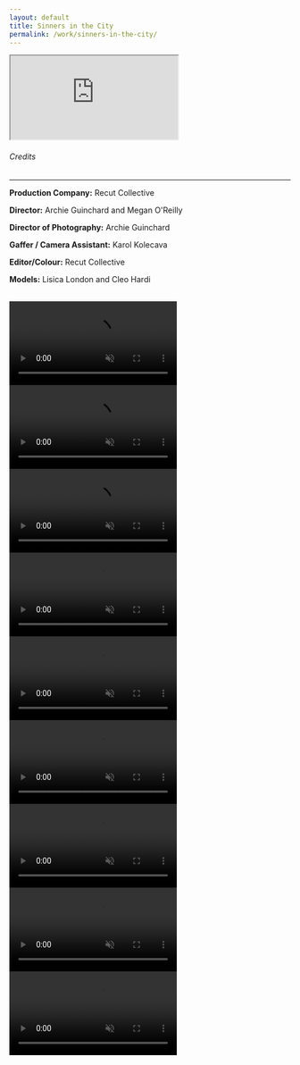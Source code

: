 ```yaml
---
layout: default
title: Sinners in the City
permalink: /work/sinners-in-the-city/
---
```


<div class="container mt-5 pt-5">
<div class="ratio ratio-16x9 mb-5">
  <iframe src="https://www.youtube.com/embed/MVy3j9AHPX0?controls=1&modestbranding=1&rel=0&iv_load_policy=3&fs=0&disablekb=1" title="Sinners in the City" allowfullscreen></iframe>
</div>

  <div class="credits-section my-5">
    <div class="position-relative mb-4">
      <h6 class="credits-heading text-uppercase fw-normal text-muted mb-2">Credits</h6>
      <hr class="credits-line">
      <div class="credits-line-highlight"></div>
    </div>

  <p class="mb-2"><strong>Production Company:</strong> Recut Collective</p>
  <p class="mb-2"><strong>Director:</strong> Archie Guinchard and Megan O'Reilly</p>
  <p class="mb-2"><strong>Director of Photography:</strong> Archie Guinchard</p>
  <p class="mb-2"><strong>Gaffer / Camera Assistant:</strong> Karol Kolecava</p>
  <p class="mb-2"><strong>Editor/Colour:</strong> Recut Collective</p>
  <p class="mb-2"><strong>Models:</strong> Lisica London and Cleo Hardi</p>
  <br>

<div class="row g-4">
  <div class="col-md-4">
    <video class="grid-image" autoplay loop muted playsinline>
      <source src="{{ site.baseurl }}/assets/webm/sinners_001.webm" type="video/webm">
    </video>
  </div>
  <div class="col-md-4">
    <video class="grid-image" autoplay loop muted playsinline>
      <source src="{{ site.baseurl }}/assets/webm/sinners_002.webm" type="video/webm">
    </video>
  </div>
  <div class="col-md-4">
    <video class="grid-image" autoplay loop muted playsinline>
      <source src="{{ site.baseurl }}/assets/webm/sinners_003.webm" type="video/webm">
    </video>
  </div>
  <div class="col-md-4">
    <video class="grid-image" autoplay loop muted playsinline>
      <source src="{{ site.baseurl }}/assets/webm/sinners_004.webm" type="video/webm">
    </video>
  </div>
  <div class="col-md-4">
    <video class="grid-image" autoplay loop muted playsinline>
      <source src="{{ site.baseurl }}/assets/webm/sinners_005.webm" type="video/webm">
    </video>
  </div>
  <div class="col-md-4">
    <video class="grid-image" autoplay loop muted playsinline>
      <source src="{{ site.baseurl }}/assets/webm/sinners_006.webm" type="video/webm">
    </video>
  </div>
  <div class="col-md-4">
    <video class="grid-image" autoplay loop muted playsinline>
      <source src="{{ site.baseurl }}/assets/webm/sinners_007.webm" type="video/webm">
    </video>
  </div>
  <div class="col-md-4">
    <video class="grid-image" autoplay loop muted playsinline>
      <source src="{{ site.baseurl }}/assets/webm/sinners_008.webm" type="video/webm">
    </video>
  </div>
  <div class="col-md-4">
    <video class="grid-image" autoplay loop muted playsinline>
      <source src="{{ site.baseurl }}/assets/webm/sinners_009.webm" type="video/webm">
    </video>
  </div>
</div>
